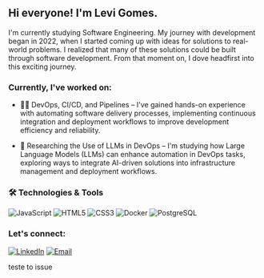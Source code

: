 ## Hi everyone! I'm Levi Gomes.
I'm currently studying Software Engineering.
My journey with development began in 2022, when I started coming up with ideas for solutions to real-world problems. I realized that many of these solutions could be built through software development. From that moment on, I dove headfirst into this exciting journey.

<!-- ![Levis github stats](https://github-readme-stats.vercel.app/api?username=levigtri) -->

### Currently, I've worked on:

- 👨‍💻 DevOps, CI/CD, and Pipelines – I've gained hands-on experience with automating software delivery processes, implementing continuous integration and deployment workflows to improve development efficiency and reliability.

- 🔎 Researching the Use of LLMs in DevOps – I'm studying how Large Language Models (LLMs) can enhance automation in DevOps tasks, exploring ways to integrate AI-driven solutions into infrastructure management and deployment workflows.

### 🛠️ Technologies & Tools
![JavaScript](https://img.shields.io/badge/-JavaScript-F7DF1E?style=flat-square&logo=javascript&logoColor=000)
![HTML5](https://img.shields.io/badge/-HTML5-E34F26?style=flat-square&logo=html5&logoColor=fff)
![CSS3](https://img.shields.io/badge/-CSS3-1572B6?style=flat-square&logo=css3)
![Docker](https://img.shields.io/badge/-Docker-2496ED?style=flat-square&logo=docker)
![PostgreSQL](https://img.shields.io/badge/-PostgreSQL-336791?style=flat-square&logo=postgresql&logoColor=white)
<!-- ![React](https://img.shields.io/badge/-React-61DAFB?style=flat-square&logo=react) -->
<!-- ![React Native](https://img.shields.io/badge/-React%20Native-20232a?style=flat-square&logo=react) -->
<!-- ![NodeJS](https://img.shields.io/badge/-Node.js-339933?style=flat-square&logo=node.js) -->
<!-- ![TypeScript](https://img.shields.io/badge/-TypeScript-3178C6?style=flat-square&logo=typescript&logoColor=fff) -->

### Let's connect:
[![LinkedIn](https://img.shields.io/badge/-LinkedIn-0077B5?style=for-the-badge&logo=linkedin&logoColor=white)](https://www.linkedin.com/in/levigomess)
[![Email](https://img.shields.io/badge/-Email-D14836?style=for-the-badge&logo=gmail&logoColor=white)](mailto:levigft@gmail.com)

teste to issue


<!---
levigtri/levigtri is a ✨ special ✨ repository because its `README.md` (this file) appears on your GitHub profile.
You can click the Preview link to take a look at your changes.
--->
